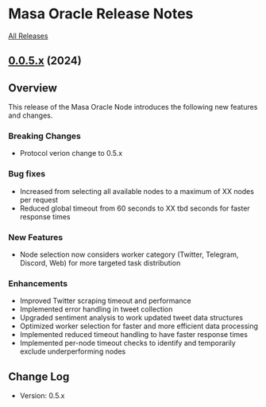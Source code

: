 # Masa Oracle Release Notes

[All Releases](https://github.com/masa-finance/masa-oracle/releases)

## [0.0.5.x](https://github.com/masa-finance/masa-oracle/releases) (2024)

## Overview

This release of the Masa Oracle Node introduces the following new features and changes.

### Breaking Changes

* Protocol verion change to 0.5.x

### Bug fixes

* Increased from selecting all available nodes to a maximum of XX nodes per request
* Reduced global timeout from 60 seconds to XX tbd seconds for faster response times

### New Features

* Node selection now considers worker category (Twitter, Telegram, Discord, Web) for more targeted task distribution

### Enhancements

* Improved Twitter scraping timeout and performance
* Implemented error handling in tweet collection
* Upgraded sentiment analysis to work updated tweet data structures
* Optimized worker selection for faster and more efficient data processing
* Implemented reduced timeout handling to have faster response times
* Implemented per-node timeout checks to identify and temporarily exclude underperforming nodes

## Change Log

* Version: 0.5.x
